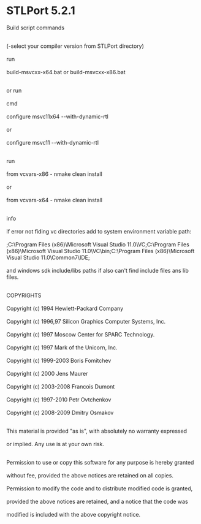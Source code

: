 STLPort 5.2.1
==============

<p>Build script commands</p>
<br>(-select your compiler version from STLPort directory)</br>
<br>run</br>
<br>build-msvcxx-x64.bat or build-msvcxx-x86.bat</br>

<br>or run</br>
<br>cmd</br>
<br>configure msvc11x64 --with-dynamic-rtl</br>
<br>or</br>
<br>configure msvc11 --with-dynamic-rtl</br>

<br>run</br>
<br>from vcvars-x86 - nmake clean install</br>
<br>or</br>
<br>from vcvars-x64 - nmake clean install</br>

<p> </p>

<br>info</br>
<br>if error not fiding vc directories add to system environment variable path: </br>
<br>;C:\Program Files (x86)\Microsoft Visual Studio 11.0\VC;C:\Program Files (x86)\Microsoft Visual Studio 11.0\VC\bin;C:\Program Files (x86)\Microsoft Visual Studio 11.0\Common7\IDE;</br>
<br>and windows sdk include/libs paths if also can't find include files ans lib files.</br>

<p> </p>

<br>COPYRIGHTS</br>
   <br>Copyright (c) 1994 Hewlett-Packard Company</br>
   <br>Copyright (c) 1996,97 Silicon Graphics Computer Systems, Inc.</br>
   <br>Copyright (c) 1997 Moscow Center for SPARC Technology.</br>
   <br>Copyright (c) 1997 Mark of the Unicorn, Inc.</br>
   <br>Copyright (c) 1999-2003 Boris Fomitchev</br>
   <br>Copyright (c) 2000 Jens Maurer</br>
   <br>Copyright (c) 2003-2008 Francois Dumont</br>
   <br>Copyright (c) 1997-2010 Petr Ovtchenkov</br>
   <br>Copyright (c) 2008-2009 Dmitry Osmakov</br>

   <br>This material is provided "as is", with absolutely no warranty expressed</br>
   <br>or implied. Any use is at your own risk.</br>

   <br>Permission to use or copy this software for any purpose is hereby granted</br>
   <br>without fee, provided the above notices are retained on all copies.</br>
   <br>Permission to modify the code and to distribute modified code is granted,</br>
   <br>provided the above notices are retained, and a notice that the code was</br>
   <br>modified is included with the above copyright notice.</br>
